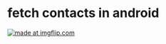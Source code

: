 # fetch contacts in android
<a href="https://imgflip.com/gif/24eqfc"><img src="https://i.imgflip.com/24eqfc.gif" title="made at imgflip.com"/></a>

